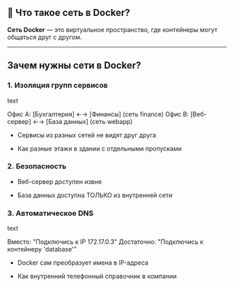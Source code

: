 ## 🎯 Что такое сеть в Docker?

**Сеть Docker** — это виртуальное пространство, где контейнеры могут общаться друг с другом.

---
## Зачем нужны сети в Docker?

### 1. Изоляция групп сервисов

text

Офис A: [Бухгалтерия] ←→ [Финансы]  (сеть finance)
Офис B: [Веб-сервер] ←→ [База данных]  (сеть webapp)

- Сервисы из разных сетей не видят друг друга
    
- Как разные этажи в здании с отдельными пропусками
### 2. Безопасность

- Веб-сервер доступен извне
    
- База данных доступна ТОЛЬКО из внутренней сети
### 3. Автоматическое DNS

text

Вместо: "Подключись к IP 172.17.0.3"
Достаточно: "Подключись к контейнеру 'database'"

- Docker сам преобразует имена в IP-адреса
    
- Как внутренний телефонный справочник в компании


